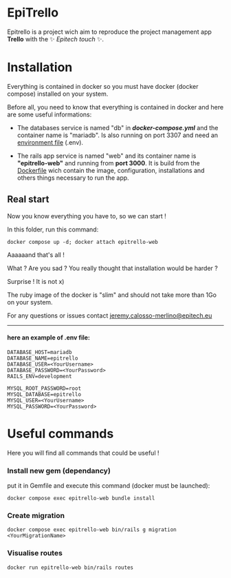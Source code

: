 # EpiTrello
Epitrello is a project wich aim to reproduce the project management app **Trello** with the ✨​ *Epitech touch* ✨​.

# Installation
Everything is contained in docker so you must have docker (docker compose) installed on your system.

Before all, you need to know that everything is contained in docker and here are some useful informations:

- The databases service is named "db" in ***docker-compose.yml*** and the container name is "mariadb". Is also running on port 3307 and need an [environment file](#here-an-example-of-env-file) (.env).

- The rails app service is named "web" and its container name is **"epitrello-web"** and running from **port 3000**. It is build from the [Dockerfile](./Dockerfile) wich contain the image, configuration, installations and others things necessary to run the app.

## Real start

Now you know everything you have to, so we can start !

In this folder, run this command:
```
docker compose up -d; docker attach epitrello-web
```

Aaaaaand that's all !

What ? Are you sad ? You really thought that installation would be harder ?

Surprise ! It is not x)

The ruby image of the docker is "slim" and should not take more than 1Go on your system.

For any questions or issues contact jeremy.calosso-merlino@epitech.eu

---

#### here an example of .env file:
```
DATABASE_HOST=mariadb
DATABASE_NAME=epitrello
DATABASE_USER=<YourUsername>
DATABASE_PASSWORD=<YourPassword>
RAILS_ENV=development

MYSQL_ROOT_PASSWORD=root
MYSQL_DATABASE=epitrello
MYSQL_USER=<YourUsername>
MYSQL_PASSWORD=<YourPassword>
```

# Useful commands
Here you will find all commands that could be useful !
### Install new gem (dependancy)
put it in Gemfile and execute this command (docker must be launched):
```
docker compose exec epitrello-web bundle install
```
### Create migration
```
docker compose exec epitrello-web bin/rails g migration <YourMigrationName>
```
### Visualise routes
```
docker run epitrello-web bin/rails routes
```
